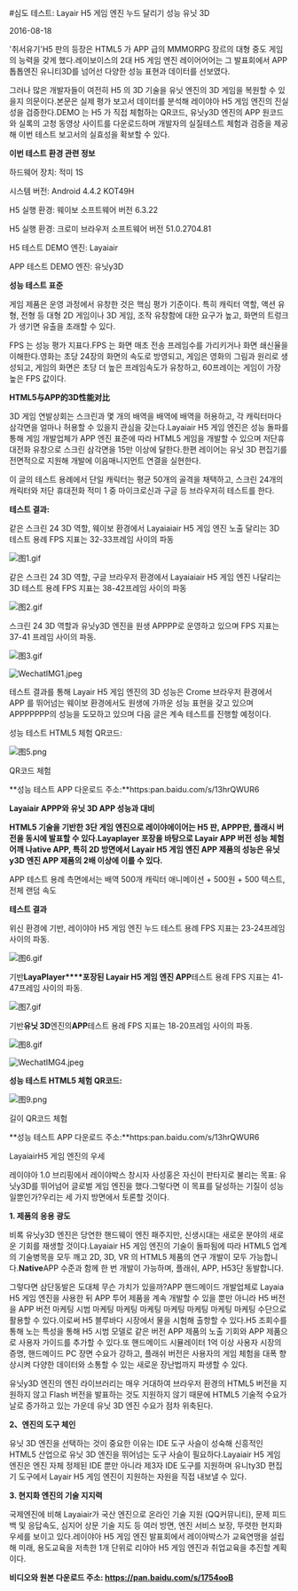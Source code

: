 #심도 테스트: Layair H5 게임 엔진 누드 달리기 성능 유닛 3D

2016-08-18

'취서유기'H5 판의 등장은 HTML5 가 APP 급의 MMMORPG 장르의 대형 중도 게임의 능력을 갖게 했다.레이보이스의 2대 H5 게임 엔진 레이어어어는 그 발표회에서 APP 톱톱엔진 유니티3D를 넘어선 다양한 성능 표현과 데이터를 선보였다.

그러나 많은 개발자들이 여전히 H5 의 3D 기술을 유닛 엔진의 3D 게임을 복원할 수 있을지 의문이다.본문은 실제 평가 보고서 데이터를 분석해 레이야아 H5 게임 엔진의 진실성을 검증한다.DEMO 는 H5 가 직접 체험하는 QR코드, 유닛y3D 엔진의 APP 원코드와 실록의 고청 동영상 사이트를 다운로드하며 개발자의 실질테스트 체험과 검증을 제공해 이번 테스트 보고서의 실효성을 확보할 수 있다.


 



**이번 테스트 환경 관련 정보**

하드웨어 장치: 적미 1S

시스템 버전: Android 4.4.2 KOT49H

H5 실행 환경: 웨이보 소프트웨어 버전 6.3.22

H5 실행 환경: 크로미 브라우저 소프트웨어 버전 51.0.2704.81

H5 테스트 DEMO 엔진: Layaiair

APP 테스트 DEMO 엔진: 유닛y3D


 



**성능 테스트 표준**

게임 제품은 운영 과정에서 유창한 것은 핵심 평가 기준이다. 특히 캐릭터 역할, 액션 유형, 전형 등 대형 2D 게임이나 3D 게임, 조작 유창함에 대한 요구가 높고, 화면의 트렁크가 생기면 유출을 초래할 수 있다.

FPS 는 성능 평가 지표다.FPS 는 화면 매초 전송 프레임수를 가리키거나 화면 쇄신율을 이해한다.영화는 초당 24장의 화면의 속도로 방영되고, 게임은 영화의 그림과 원리로 생성되고, 게임의 화면은 초당 더 높은 프레임속도가 유창하고, 60프레이는 게임이 가장 높은 FPS 값이다.



**HTML5与APP的3D性能对比** 

3D 게임 연발상회는 스크린과 몇 개의 배역을 배역에 배역을 허용하고, 각 캐릭터마다 삼각면을 얼마나 허용할 수 있을지 관심을 갖는다.Layaiair H5 게임 엔진은 성능 돌파를 통해 게임 개발업체가 APP 엔진 표준에 따라 HTML5 게임을 개발할 수 있으며 저단휴대전화 유창으로 스크린 삼각면을 15만 이상에 달한다.한편 레이어는 유닛 3D 편집기를 전면적으로 지원해 개발에 이음매니지먼트 연결을 실현한다.

이 글의 테스트 용례에서 단일 캐릭터는 평균 50개의 골격을 채택하고, 스크린 24개의 캐릭터와 저단 휴대전화 적미 1 중 마이크로신과 구글 등 브라우저히 테스트를 한다.

**테스트 결과:**

같은 스크린 24 3D 역할, 웨이보 환경에서 Layaiaiair H5 게임 엔진 노출 달리는 3D 테스트 용례 FPS 지표는 32-33프레임 사이의 파동

![图1.gif](http://www.layabox.com/uploadfile/image/20160818/1471486139135084.gif)

같은 스크린 24 3D 역할, 구글 브라우저 환경에서 Layaiaiair H5 게임 엔진 나달리는 3D 테스트 용례 FPS 지표는 38-42프레임 사이의 파동

![图2.gif](http://www.layabox.com/uploadfile/image/20160818/1471486181260235.gif)

스크린 24 3D 역할과 유닛y3D 엔진을 원생 APPPP로 운영하고 있으며 FPS 지표는 37-41 프레임 사이의 파동.

![图3.gif](http://www.layabox.com/uploadfile/image/20160818/1471486197770206.gif)

![WechatIMG1.jpeg](http://www.layabox.com/uploadfile/image/20160818/1471486415704601.jpeg)

테스트 결과를 통해 Layair H5 게임 엔진의 3D 성능은 Crome 브라우저 환경에서 APP 를 뛰어넘는 웨이보 환경에서도 원생에 가까운 성능 표현을 갖고 있으며 APPPPPPP의 성능을 도모하고 있으며 다음 글은 계속 테스트를 진행할 예정이다.

성능 테스트 HTML5 체험 QR코드:

![图5.png](http://www.layabox.com/uploadfile/image/20160818/1471486439848963.png)

QR코드 체험


 



**성능 테스트 APP 다운로드 주소:**https:pan.baidu.com/s/13hrQWUR6


 

 



**Layaiair APPP와 유닛 3D APP 성능과 대비**

**HTML5 기술을 기반한 3단 게임 엔진으로 레이야에이어는 H5 판, APPP판, 플래시 버전을 동시에 발표할 수 있다.Layaplayer 포장을 바탕으로 Layair APP 버전 성능 체험 어깨 나ative APP, 특히 2D 방면에서 Layair H5 게임 엔진 APP 제품의 성능은 유닛y3D 엔진 APP 제품의 2배 이상에 이를 수 있다.**

APP 테스트 용례 측면에서는 배역 500개 캐릭터 애니메이션 + 500원 + 500 텍스트, 전체 랜덤 속도


 



**테스트 결과**

위신 환경에 기반, 레이야아 H5 게임 엔진 누드 테스트 용례 FPS 지표는 23-24프레임 사이의 파동.

![图6.gif](http://www.layabox.com/uploadfile/image/20160818/1471486631406153.gif)

기반**LayaPlayer****포장된 Layair H5 게임 엔진 APP**테스트 용례 FPS 지표는 41-47프레임 사이의 파동.

![图7.gif](http://www.layabox.com/uploadfile/image/20160818/1471486652599544.gif)

기반**유닛 3D**엔진의**APP**테스트 용례 FPS 지표는 18-20프레임 사이의 파동.

![图8.gif](http://www.layabox.com/uploadfile/image/20160818/1471486673148963.gif)



 



![WechatIMG4.jpeg](http://www.layabox.com/uploadfile/image/20160818/1471486707594127.jpeg)

**성능 테스트 HTML5 체험 QR코드:**

![图9.png](http://www.layabox.com/uploadfile/image/20160818/1471486733502643.png)

길이 QR코드 체험


 



**성능 테스트 APP 다운로드 주소:**https:pan.baidu.com/s/13hrQWUR6

LayaiairH5 게임 엔진의 우세

레이야아 1.0 브리핑에서 레이야박스 창시자 사성홍은 자신이 판타지로 불리는 목표: 유닛y3D를 뛰어넘어 글로벌 게임 엔진을 했다.그렇다면 이 목표를 달성하는 기질이 성능일뿐인가?우리는 세 가지 방면에서 토론할 것이다.

**1. 제품의 응용 광도**

비록 유닛y3D 엔진은 당연한 핸드웨이 엔진 패주지만, 신생시대는 새로운 분야의 새로운 기회를 재생할 것이다.Layaiair H5 게임 엔진의 기술이 돌파됨에 따라 HTML5 업계의 기술병목을 모두 깨고 2D, 3D, VR 의 HTML5 제품의 연구 개발이 모두 가능합니다.**Native**APP 수준과 함께 한 번 개발이 가능하며, 플래쉬, APP, H53단 동발합니다.

그렇다면 삼단동발은 도대체 무슨 가치가 있을까?APP 핸드메이드 개발업체로 Layaia H5 게임 엔진을 사용한 뒤 APP 투어 제품을 계속 개발할 수 있을 뿐만 아니라 H5 버전을 APP 버전 마케팅 시범 마케팅 마케팅 마케팅 마케팅 마케팅 마케팅 마케팅 수단으로 활용할 수 있다.이로써 H5 블루바다 시장에서 물을 시험해 출항할 수 있다.H5 조회수를 통해 노는 특성을 통해 H5 시범 모델로 같은 버전 APP 제품의 노출 기회와 APP 제품으로 사용자 가이드를 추가할 수 있다.또 핸드메이드 시뮬레이터 1억 이상 사용자 시장의 증명, 핸드메이드 PC 장면 수요가 강하고, 플래쉬 버전은 사용자의 게임 체험을 대폭 향상시켜 다양한 데이터와 소통할 수 있는 새로운 장난법까지 파생할 수 있다.

유닛y3D 엔진의 엔진 라이브러리는 매우 거대하여 브라우저 환경의 HTML5 버전을 지원하지 않고 Flash 버전을 발표하는 것도 지원하지 않기 때문에 HTML5 기술적 수요가 날로 증가하고 있는 가운데 유닛 3D 엔진 수요가 점차 위축된다.


 **2、엔진의 도구 체인**

유닛 3D 엔진을 선택하는 것이 중요한 이유는 IDE 도구 사슬이 성숙해 신흥적인 HTML5 산업으로 유닛 3D 엔진을 뛰어넘는 도구 사슬이 필요하다.Layaiair H5 게임 엔진은 엔진 자체 정제된 IDE 뿐만 아니라 제3자 IDE 도구를 지원하며 유니ty3D 편집기 도구에서 Layair H5 게임 엔진이 지원하는 자원을 직접 내보낼 수 있다.

**3. 현지화 엔진의 기술 지지력**

국제엔진에 비해 Layaiair가 국산 엔진으로 온라인 기술 지원 (QQ커뮤니티), 문제 피드백 및 응답속도, 심지어 상문 기술 지도 등 여러 방면, 엔진 서비스 보장, 뚜렷한 현지화 우세를 보이고 있다.레이야아 H5 게임 엔진 발표회에서 레이야박스가 교육연맹을 설립해 미래, 용도교육을 저촉한 1개 단위로 리야아 H5 게임 엔진과 취업교육을 추진할 계획이다.


 



**비디오와 원본 다운로드 주소: https://pan.baidu.com/s/1754ooB**